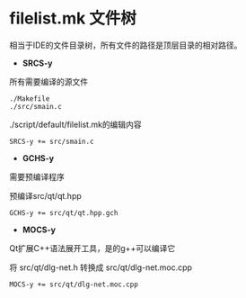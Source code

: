 filelist.mk 文件树
==================
  相当于IDE的文件目录树，所有文件的路径是顶层目录的相对路径。

  

  - __SRCS-y__  

  所有需要编译的源文件

```
./Makefile
./src/smain.c 
```

  ./script/default/filelist.mk的编辑内容

```
SRCS-y += src/smain.c
```

  - __GCHS-y__

  需要预编译程序

  预编译src/qt/qt.hpp

```
GCHS-y += src/qt/qt.hpp.gch
```

  - __MOCS-y__
  
  Qt扩展C++语法展开工具，是的g++可以编译它

  将 src/qt/dlg-net.h 转换成 src/qt/dlg-net.moc.cpp

```
MOCS-y += src/qt/dlg-net.moc.cpp
```

  

